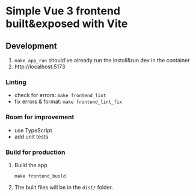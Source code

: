 # Simple Vue 3 frontend built&exposed with Vite

## Development

1. `make app_run` should've already run the install&run dev in the container
2. http://localhost:5173

### Linting

- check for errors: `make frontend_lint`
- fix errors & format: `make frontend_lint_fix`

### Room for improvement

- use TypeScript
- add unit tests

### Build for production

1. Build the app
   ```
   make frontend_build
   ```
2. The built files will be in the `dist/` folder.
